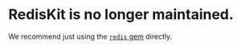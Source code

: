 # RedisKit is no longer maintained.

We recommend just using the [`redis` gem](https://github.com/redis/redis-rb) directly.
